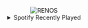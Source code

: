 <div align="center">
<picture>
    <source media="(prefers-color-scheme: dark)" srcset="https://i.ibb.co/MkckBKNG/output-gif.gif">
    <source media="(prefers-color-scheme: light)" srcset="https://i.ibb.co/MkckBKNG/output-gif.gif">
    <img alt="RENOS" src="https://i.ibb.co/MkckBKNG/output-gif.gif">
</picture>
<details>
<summary>Spotify Recently Played</summary>
<img src="https://spotify-recently-played-readme.vercel.app/api?user=31d6d6zerc5ct6kck32na2ozsqf4&unique=1&width=400" alt="Spotify" />
</details>
</div>

<!-- Image deletion URL: https://ibb.co/CKbKP40M/ea0661c3c38318bc44e8b0639f2cc1c0 -->